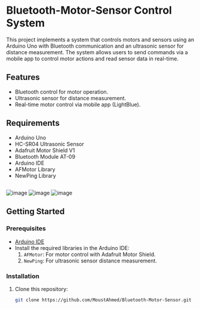 
# Bluetooth-Motor-Sensor Control System

This project implements a system that controls motors and sensors using an Arduino Uno with Bluetooth communication and an ultrasonic sensor for distance measurement. The system allows users to send commands via a mobile app to control motor actions and read sensor data in real-time.

## Features
- Bluetooth control for motor operation.
- Ultrasonic sensor for distance measurement.
- Real-time motor control via mobile app (LightBlue).

## Requirements
- Arduino Uno
- HC-SR04 Ultrasonic Sensor
- Adafruit Motor Shield V1
- Bluetooth Module AT-09
- Arduino IDE
- AFMotor Library
- NewPing Library

## 
![image](https://github.com/user-attachments/assets/976e10ce-ff08-4899-8de6-4c4cfebfd527)
![image](https://github.com/user-attachments/assets/732014f3-59f3-486b-ad2f-933e3def951c)
![image](https://github.com/user-attachments/assets/ef204842-2108-490e-93e5-d016f1996bec)


## Getting Started

### Prerequisites
- [Arduino IDE](https://www.arduino.cc/en/software)
- Install the required libraries in the Arduino IDE:
  1. `AFMotor`: For motor control with Adafruit Motor Shield.
  2. `NewPing`: For ultrasonic sensor distance measurement.

### Installation
1. Clone this repository:
   ```bash
   git clone https://github.com/MoustAhmed/Bluetooth-Motor-Sensor.git
